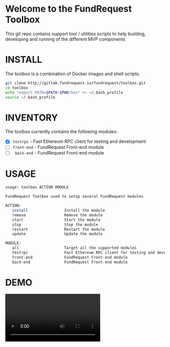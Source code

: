 # Welcome to the FundRequest Toolbox

This git repo contains support tool / utilities scripts to help building, developing and running of the different MVP components


# INSTALL


The toolbox is a combination of Docker images and shell scripts.


```bash
git clone http://gitlab.fundrequest.io/fundrequest/toolbox.git
cd toolbox
echo "export PATH=$PATH:$PWD/bin" >> ~/.bash_profile
source ~/.bash_profile
```

# INVENTORY


The toolbox currently contains the following modules:

- [x] `testrpc` - Fast Ethereum RPC client for testing and development 
- [ ] `front-end` - FundRequest Front-end module
- [ ] ` back-end` - FundRequest Front-end module

# USAGE

```bash
usage: toolbox ACTION MODULE

FundRequest Toolbox used to setup several FundRequest modules

ACTION:
   install                Install the module
   remove                 Remove the module
   start                  Start the module
   stop                   Stop the module
   restart                Restart the module
   update                 Update the module

MODULE:
   all                    Target all the supported modules
   testrpc                Fast Ethereum RPC client for testing and development
   front-end              FundRequest Front-end module
   back-end               FundRequest Front-end module
```

# DEMO

![Demo Video](docs/toolbox_demo.mp4)
